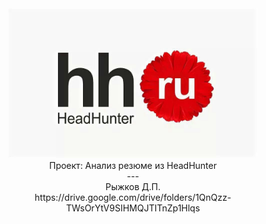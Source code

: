 <center> <img src = https://raw.githubusercontent.com/AndreyRysistov/DatasetsForPandas/main/hh%20label.jpg alt="drawing" style="width:400px;">
<center> Проект: Анализ резюме из HeadHunter </center>
---
<center> Рыжков Д.П. </center>
https://drive.google.com/drive/folders/1QnQzz-TWsOrYtV9SIHMQJTITnZp1Hlqs
